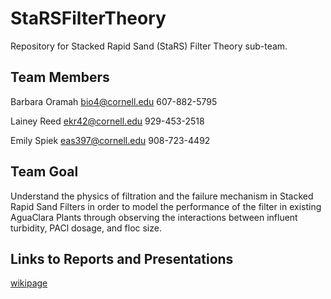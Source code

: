 # StaRSFilterTheory
Repository for Stacked Rapid Sand (StaRS) Filter Theory sub-team.

## Team Members
Barbara Oramah  bio4@cornell.edu  607-882-5795 

Lainey Reed ekr42@cornell.edu   929-453-2518 

Emily Spiek        eas397@cornell.edu   908-723-4492

## Team Goal
Understand the physics of filtration and the failure mechanism in Stacked Rapid Sand Filters in order to model the performance of the filter in existing AguaClara Plants through observing the interactions between influent turbidity, PACl dosage, and floc size. 

## Links to Reports and Presentations 

[wikipage](https://confluence.cornell.edu/display/AGUACLARA/StaRS+Filter+Theory)

